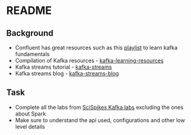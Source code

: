 # README

## Background

- Confluent has great resources such as this [playlist](https://www.youtube.com/playlist?list=PLa7VYi0yPIH0KbnJQcMv5N9iW8HkZHztH) to learn kafka fundamentals
- Compilation of Kafka resources - [kafka-learning-resources](https://github.com/pmoskovi/kafka-learning-resources)
- Kafka streams tutorial - [kafka-streams](https://www.youtube.com/watch?v=gJUTErFyuY4&list=PLa7VYi0yPIH35IrbJ7Y0U2YLrR9u4QO-s)
- Kafka streams blog - [kafka-streams-blog](https://blog.rockthejvm.com/kafka-streams/)

## Task

- Complete all the labs from [SciSpikes Kafka labs](https://github.com/SciSpike/kafka-lab) excluding the ones about Spark
- Make sure to understand the api used, configurations and other low level details